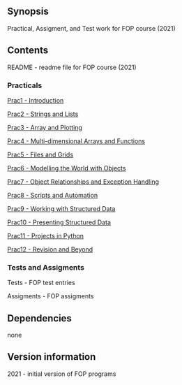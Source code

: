 ## Synopsis

Practical, Assigment, and Test work for FOP course (2021)

## Contents

README - readme file for FOP course (2021)


### Practicals
[Prac1 - Introduction](Prac01/)

[Prac2 - Strings and Lists](Prac02/)

[Prac3 - Array and Plotting](Prac03/)

[Prac4 - Multi-dimensional Arrays and Functions](Prac04/)

[Prac5 - Files and Grids](Prac05/)

[Prac6 - Modelling the World with Objects](Prac06/)

[Prac7 - Object Relationships and Exception Handling](Prac07/)

[Prac8 - Scripts and Automation](Prac08/)

[Prac9 - Working with Structured Data](Prac09/)

[Prac10 - Presenting Structured Data](Prac10/)

[Prac11 - Projects in Python](Prac11/)

[Prac12 - Revision and Beyond](Prac12/)


### Tests and Assigments
Tests - FOP test entries

Assigments - FOP assigments

## Dependencies

none

## Version information

2021 - initial version of FOP programs
